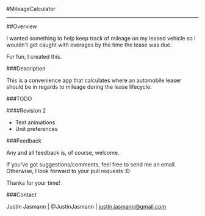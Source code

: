 #MileageCalculator
***
##Overview

I wanted something to help keep track of mileage on my leased vehicle so I wouldn't get caught with overages by the time the lease was due.

For fun, I created this.

###Description

This is a convenience app that calculates where an automobile leaser should be in regards to mileage during the lease lifecycle.

###TODO

####Revision 2

* Text animations
* Unit preferences

###Feedback

Any and all feedback is, of course, welcome. 

If you've got suggestions/comments, feel free to send me an email. Otherwise, I look forward to your pull requests :D

Thanks for your time!

###Contact

Justin Jasmann | @JustinJasmann | <justin.jasmann@gmail.com>
